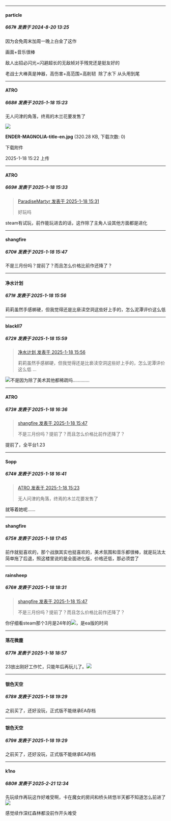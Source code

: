 ﻿
*****

####  particle  
##### 667#       发表于 2024-8-20 13:25

因为会免周末加周一晚上白金了这作

画面+音乐很棒

敌人出招必闪光+闪避超长的无敌帧对手残党还是挺友好的

老战士大棒真是神器，高伤害+高范围+高削韧  除了水下 从头用到尾

*****

####  ATRO  
##### 668#       发表于 2025-1-18 15:23

无人问津的角落，终焉的木兰花要发售了

<img src="https://img.saraba1st.com/forum/202501/18/152228xeiziifk4gr4egse.jpg" referrerpolicy="no-referrer">

<strong>ENDER-MAGNOLIA-title-en.jpg</strong> (320.28 KB, 下载次数: 0)

下载附件

2025-1-18 15:22 上传


*****

####  ATRO  
##### 669#       发表于 2025-1-18 15:33

<blockquote><a href="httphttps://bbs.saraba1st.com/2b/forum.php?mod=redirect&amp;goto=findpost&amp;pid=67213446&amp;ptid=1977343" target="_blank">ParadiseMartyr 发表于 2025-1-18 15:31</a>

好玩吗</blockquote>
steam有试玩，前作能玩进去的话，这作除了主角人设其他方面都是进化


*****

####  shangfire  
##### 670#       发表于 2025-1-18 15:47

不是三月份吗？提前了？而且怎么价格比前作还降了？


*****

####  净水计划  
##### 671#       发表于 2025-1-18 15:56

莉莉虽然手感梆硬，但我觉得还是比亵渎空洞这些好上手的，怎么泥潭评价这么低


*****

####  blackll7  
##### 672#       发表于 2025-1-18 15:59

<blockquote><a href="httphttps://bbs.saraba1st.com/2b/forum.php?mod=redirect&amp;goto=findpost&amp;pid=67213596&amp;ptid=1977343" target="_blank">净水计划 发表于 2025-1-18 15:56</a>

莉莉虽然手感梆硬，但我觉得还是比亵渎空洞这些好上手的，怎么泥潭评价这么低 ...</blockquote>
<img src="https://static.saraba1st.com/image/smiley/face2017/004.gif" referrerpolicy="no-referrer">不是因为除了美术其他都稀疏吗.............


*****

####  ATRO  
##### 673#       发表于 2025-1-18 16:36

<blockquote><a href="httphttps://bbs.saraba1st.com/2b/forum.php?mod=redirect&amp;goto=findpost&amp;pid=67213538&amp;ptid=1977343" target="_blank">shangfire 发表于 2025-1-18 15:47</a>

不是三月份吗？提前了？而且怎么价格比前作还降了？</blockquote>
提前了，全平台1.23


*****

####  Sopp  
##### 674#       发表于 2025-1-18 16:41

<blockquote><a href="httphttps://bbs.saraba1st.com/2b/forum.php?mod=redirect&amp;goto=findpost&amp;pid=67213409&amp;ptid=1977343" target="_blank">ATRO 发表于 2025-1-18 15:23</a>

无人问津的角落，终焉的木兰花要发售了</blockquote>
就等着她呢……


*****

####  shangfire  
##### 675#       发表于 2025-1-18 17:45

前作就挺喜欢的，那个战旗其实也挺喜欢的，美术氛围和音乐都很棒，就是玩法太简单拖了后退，照这楼里说的是全面进化版，价格还低，那必须尝了


*****

####  rainsheep  
##### 676#       发表于 2025-1-18 18:31

<blockquote><a href="httphttps://bbs.saraba1st.com/2b/forum.php?mod=redirect&amp;goto=findpost&amp;pid=67213538&amp;ptid=1977343" target="_blank">shangfire 发表于 2025-1-18 15:47</a>

不是三月份吗？提前了？而且怎么价格比前作还降了？</blockquote>
你仔细看steam那个3月是24年的<img src="https://static.saraba1st.com/image/smiley/face2017/067.png" referrerpolicy="no-referrer">，是ea版的时间


*****

####  落花微塵  
##### 677#       发表于 2025-1-18 18:57

23放出刚好工作忙，只能年后再玩儿了。<img src="https://static.saraba1st.com/image/smiley/face2017/018.png" referrerpolicy="no-referrer">


*****

####  银色天空  
##### 678#       发表于 2025-1-18 19:29

之前买了，还好没玩，正式版不能继承EA存档

*****

####  银色天空  
##### 679#       发表于 2025-1-18 19:29

之前买了，还好没玩，正式版不能继承EA存档

*****

####  k1no  
##### 680#       发表于 2025-2-21 12:34

先玩续作再玩这作好难受啊，卡在魔女的房间和桥头转悠半天都不知道怎么前进了<img src="https://static.saraba1st.com/image/smiley/face2017/125.png" referrerpolicy="no-referrer">

感觉续作深红森林都没前作开头难受

